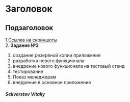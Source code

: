 # Заголовок 
## Подзаголовок
1.[Ссылка на скриншоты]( https://docs.google.com/document/d/16qY_PpCvLehzPK0gPPK2a5g2jdqsR2Y1NCrTceT3Otg/edit?usp=sharing )<br/>
2. **Задание №2**<br/>
   1) создание резервной копии приложение 
   2) разработка нового функционала 
   3) внедрение нового функционала на тестовый стенд 
   4) тестирование 
   5) Показ менеджерам 
   6) внедрение в основное приложение
#### *Seliverstov Vitaliy*